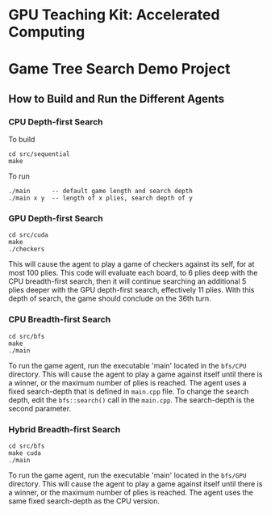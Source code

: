 # GPU Teaching Kit: Accelerated Computing
# Game Tree Search Demo Project

## How to Build and Run the Different Agents

### CPU Depth-first Search

To build

    cd src/sequential
    make

To run

    ./main      -- default game length and search depth
    ./main x y  -- length of x plies, search depth of y

### GPU Depth-first Search

    cd src/cuda
    make
    ./checkers

This will cause the agent to play a game of checkers against its self, for at most 100 plies.
This code will evaluate each board, to 6 plies deep with the CPU breadth-first search,
then it will continue searching an additional 5 plies deeper with the GPU depth-first search, effectively 11 plies.
With this depth of search, the game should conclude on the 36th turn.

### CPU Breadth-first Search

    cd src/bfs
    make
    ./main

To run the game agent, run the executable 'main' located in the `bfs/CPU`
directory. This will cause the agent to play a game against itself until there
is a winner, or the maximum number of plies is reached. The agent uses a fixed
search-depth that is defined in `main.cpp` file. To change the search depth, edit
the `bfs::search()` call in the `main.cpp`. The search-depth is the second
parameter.

### Hybrid Breadth-first Search

    cd src/bfs
    make cuda
    ./main

To run the game agent, run the executable 'main' located in the `bfs/GPU`
directory. This will cause the agent to play a game against itself until there
is a winner, or the maximum number of plies is reached. The agent uses the same
fixed search-depth as the CPU version.


